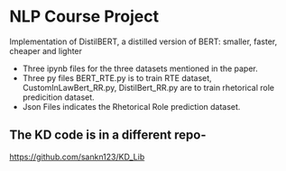 # NLP Course Project
Implementation of DistilBERT, a distilled version of BERT: smaller, faster, cheaper and lighter
- Three ipynb files for the three datasets mentioned in the paper.
- Three py files BERT_RTE.py is to train RTE dataset, CustomInLawBert_RR.py, DistilBert_RR.py are to train rhetorical role predicition dataset.
- Json Files indicates the Rhetorical Role prediction dataset.
## The KD code is in a different repo- 
https://github.com/sankn123/KD_Lib
